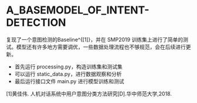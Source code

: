 # A_BASEMODEL_OF_INTENT-DETECTION
复现了一个意图检测的Baseline^{[1]}，并在 SMP2019 训练集上进行了简单的测试。模型还有许多地方需要调优，一些数据处理流程也不够规范，会在后续进行更新。

- 首先运行 processing.py，构造训练集和测试集
- 可以运行 static_data.py，进行数据观察和分析
- 最后运行接口文件 main.py 进行模型训练和测试


[1]黄佳伟. 人机对话系统中用户意图分类方法研究[D].华中师范大学,2018.
